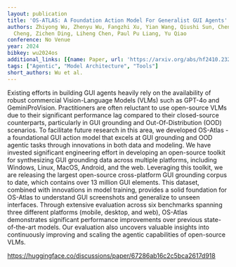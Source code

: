 ```yaml
---
layout: publication
title: 'OS-ATLAS: A Foundation Action Model For Generalist GUI Agents'
authors: Zhiyong Wu, Zhenyu Wu, Fangzhi Xu, Yian Wang, Qiushi Sun, Chengyou Jia, Kanzhi
  Cheng, Zichen Ding, Liheng Chen, Paul Pu Liang, Yu Qiao
conference: No Venue
year: 2024
bibkey: wu2024os
additional_links: [{name: Paper, url: 'https://arxiv.org/abs/hf2410.23218'}]
tags: ["Agentic", "Model Architecture", "Tools"]
short_authors: Wu et al.
---
```

Existing efforts in building GUI agents heavily rely on the availability of robust commercial Vision-Language Models (VLMs) such as GPT-4o and GeminiProVision. Practitioners are often reluctant to use open-source VLMs due to their significant performance lag compared to their closed-source counterparts, particularly in GUI grounding and Out-Of-Distribution (OOD) scenarios. To facilitate future research in this area, we developed OS-Atlas - a foundational GUI action model that excels at GUI grounding and OOD agentic tasks through innovations in both data and modeling. We have invested significant engineering effort in developing an open-source toolkit for synthesizing GUI grounding data across multiple platforms, including Windows, Linux, MacOS, Android, and the web. Leveraging this toolkit, we are releasing the largest open-source cross-platform GUI grounding corpus to date, which contains over 13 million GUI elements. This dataset, combined with innovations in model training, provides a solid foundation for OS-Atlas to understand GUI screenshots and generalize to unseen interfaces. Through extensive evaluation across six benchmarks spanning three different platforms (mobile, desktop, and web), OS-Atlas demonstrates significant performance improvements over previous state-of-the-art models. Our evaluation also uncovers valuable insights into continuously improving and scaling the agentic capabilities of open-source VLMs.

https://huggingface.co/discussions/paper/67286ab16c2c5bca2617d918
